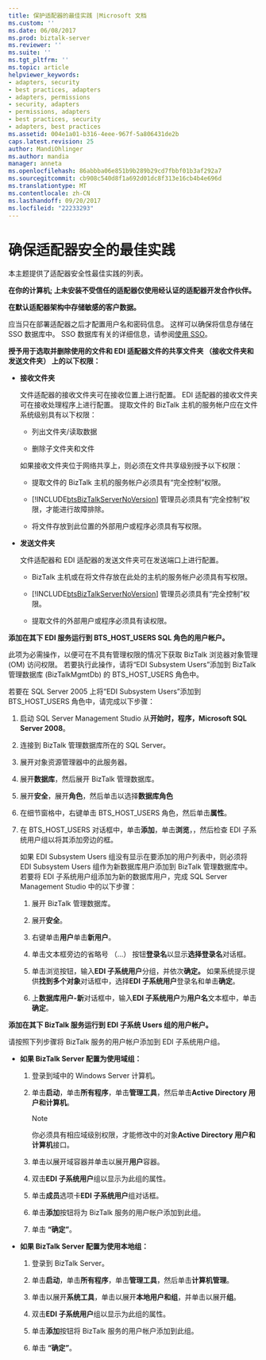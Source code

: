 ```yaml
---
title: 保护适配器的最佳实践 |Microsoft 文档
ms.custom: ''
ms.date: 06/08/2017
ms.prod: biztalk-server
ms.reviewer: ''
ms.suite: ''
ms.tgt_pltfrm: ''
ms.topic: article
helpviewer_keywords:
- adapters, security
- best practices, adapters
- adapters, permissions
- security, adapters
- permissions, adapters
- best practices, security
- adapters, best practices
ms.assetid: 004e1a01-b316-4eee-967f-5a806431de2b
caps.latest.revision: 25
author: MandiOhlinger
ms.author: mandia
manager: anneta
ms.openlocfilehash: 86abbba06e851b9b289b29cd7fbbf01b3af292a7
ms.sourcegitcommit: cb908c540d8f1a692d01dc8f313e16cb4b4e696d
ms.translationtype: MT
ms.contentlocale: zh-CN
ms.lasthandoff: 09/20/2017
ms.locfileid: "22233293"
---
```

# <a name="best-practices-for-securing-adapters"></a>确保适配器安全的最佳实践
本主题提供了适配器安全性最佳实践的列表。  
  
 **在你的计算机; 上未安装不受信任的适配器仅使用经认证的适配器开发合作伙伴。**  
  
 **在默认适配器架构中存储敏感的客户数据。**  
  
 应当只在部署适配器之后才配置用户名和密码信息。 这样可以确保将信息存储在 SSO 数据库中。 SSO 数据库有关的详细信息，请参阅[使用 SSO](../core/using-sso.md)。  
  
 **授予用于选取并删除使用的文件和 EDI 适配器文件的共享文件夹 （接收文件夹和发送文件夹） 上的以下权限：**  
  
-   **接收文件夹**  
  
     文件适配器的接收文件夹可在接收位置上进行配置。 EDI 适配器的接收文件夹可在接收处理程序上进行配置。 提取文件的 BizTalk 主机的服务帐户应在文件系统级别具有以下权限：  
  
    -   列出文件夹/读取数据  
  
    -   删除子文件夹和文件  
  
     如果接收文件夹位于网络共享上，则必须在文件共享级别授予以下权限：  
  
    -   提取文件的 BizTalk 主机的服务帐户必须具有“完全控制”权限。  
  
    -   [!INCLUDE[btsBizTalkServerNoVersion](../includes/btsbiztalkservernoversion-md.md)] 管理员必须具有“完全控制”权限，才能进行故障排除。  
  
    -   将文件存放到此位置的外部用户或程序必须具有写权限。  
  
-   **发送文件夹**  
  
     文件适配器和 EDI 适配器的发送文件夹可在发送端口上进行配置。  
  
    -   BizTalk 主机或在将文件存放在此处的主机的服务帐户必须具有写权限。  
  
    -   [!INCLUDE[btsBizTalkServerNoVersion](../includes/btsbiztalkservernoversion-md.md)] 管理员必须具有“完全控制”权限。  
  
    -   提取文件的外部用户或程序必须具有读权限。  
  
 **添加在其下 EDI 服务运行到 BTS_HOST_USERS SQL 角色的用户帐户。**  
  
 此项为必需操作，以便可在不具有管理权限的情况下获取 BizTalk 浏览器对象管理 (OM) 访问权限。 若要执行此操作，请将“EDI Subsystem Users”添加到 BizTalk 管理数据库 (BizTalkMgmtDb) 的 BTS_HOST_USERS 角色中。  
  
 若要在 SQL Server 2005 上将“EDI Subsystem Users”添加到 BTS_HOST_USERS 角色中，请完成以下步骤：  
  
1.  启动 SQL Server Management Studio 从**开始时，程序，Microsoft SQL Server 2008**。  
  
2.  连接到 BizTalk 管理数据库所在的 SQL Server。  
  
3.  展开对象资源管理器中的此服务器。  
  
4.  展开**数据库**，然后展开 BizTalk 管理数据库。  
  
5.  展开**安全**，展开**角色**，然后单击以选择**数据库角色**  
  
6.  在细节窗格中，右键单击 BTS_HOST_USERS 角色，然后单击**属性**。  
  
7.  在 BTS_HOST_USERS 对话框中，单击**添加**，单击**浏览**，，然后检查 EDI 子系统用户组以将其添加旁边的框。  
  
     如果 EDI Subsystem Users 组没有显示在要添加的用户列表中，则必须将 EDI Subsystem Users 组作为新数据库用户添加到 BizTalk 管理数据库中。 若要将 EDI 子系统用户组添加为新的数据库用户，完成 SQL Server Management Studio 中的以下步骤：  
  
    1.  展开 BizTalk 管理数据库。  
  
    2.  展开**安全**。  
  
    3.  右键单击**用户**单击**新用户**。  
  
    4.  单击文本框旁边的省略号 （…） 按钮**登录名**以显示**选择登录名**对话框。  
  
    5.  单击浏览按钮，输入**EDI 子系统用户**分组，并依次**确定。** 如果系统提示提供**找到多个对象**对话框中，选择**EDI 子系统用户**登录名和单击**确定**。  
  
    6.  上**数据库用户-新**对话框中，输入**EDI 子系统用户**为**用户名**文本框中，单击**确定**。  
  
 **添加在其下 BizTalk 服务运行到 EDI 子系统 Users 组的用户帐户。**  
  
 请按照下列步骤将 BizTalk 服务的用户帐户添加到 EDI 子系统用户组。  
  
-   **如果 BizTalk Server 配置为使用域组：**  
  
    1.  登录到域中的 Windows Server 计算机。  
  
    2.  单击**启动**，单击**所有程序**，单击**管理工具**，然后单击**Active Directory 用户和计算机**。  
  
        > [!NOTE]
        >  你必须具有相应域级别权限，才能修改中的对象**Active Directory 用户和计算机**接口。  
  
    3.  单击以展开域容器并单击以展开**用户**容器。  
  
    4.  双击**EDI 子系统用户**组以显示为此组的属性。  
  
    5.  单击**成员**选项卡**EDI 子系统用户**组对话框。  
  
    6.  单击**添加**按钮将为 BizTalk 服务的用户帐户添加到此组。  
  
    7.  单击 **“确定”**。  
  
-   **如果 BizTalk Server 配置为使用本地组：**  
  
    1.  登录到 BizTalk Server。  
  
    2.  单击**启动**，单击**所有程序**，单击**管理工具**，然后单击**计算机管理**。  
  
    3.  单击以展开**系统工具**，单击以展开**本地用户和组**，并单击以展开**组**。  
  
    4.  双击**EDI 子系统用户**组以显示为此组的属性。  
  
    5.  单击**添加**按钮将 BizTalk 服务的用户帐户添加到此组。  
  
    6.  单击 **“确定”**。